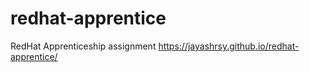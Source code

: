 # redhat-apprentice
RedHat Apprenticeship assignment
https://jayashrsy.github.io/redhat-apprentice/
